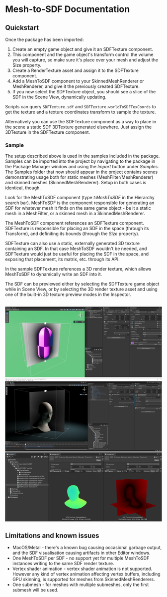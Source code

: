 # Mesh-to-SDF Documentation

## Quickstart

Once the package has been imported:
1. Create an empty game object and give it an SDFTexture component.
2. This component and the game object's transform control the volume you will capture, so make sure it's place over your mesh and adjust the Size property.
3. Create a RenderTexture asset and assign it to the SDFTexture component.
4. Add a MeshToSDF component to your SkinnedMeshRenderer or MeshRenderer, and give it the previously created SDFTexture.
5. If you now select the SDFTexture object, you should see a slice of the SDF in the Scene View, dynamically updating.

Scripts can query `SDFTexture.sdf` and `SDFTexture.worldToSDFTexCoords` to get the texture and a texture coordinates transform to sample the texture.

Alternatively you can use the SDFTexture component as a way to place in the scene a static SDF 3DTexture generated elsewhere. Just assign the 3DTexture in the SDFTexture component.

### Sample

The setup described above is used in the samples included in the package. Samples can be imported into the project by navigating to the package in the Package Manager window and using the _Import_ button under _Samples_. The Samples folder that now should appear in the project contains scenes demonstrating usage both for static meshes (MeshFilter/MeshRenderer) and skinned meshes (SkinnedMeshRenderer). Setup in both cases is identical, though.

Look for the MeshToSDF component (type *t:MeshToSDF* in the Hierarchy search bar). MeshToSDF is the component responsible for generating an SDF for whatever mesh it finds on the same game object - be it a static mesh in a MeshFilter, or a skinned mesh in a SkinnedMeshRenderer.

The MeshToSDF component references an SDFTexture component. SDFTexture is responsible for placing an SDF in the space (through its Transform), and definiting its bounds (through the _Size_ property).

SDFTexture can also use a static, externally generated 3D texture containing an SDF. In that case MeshToSDF wouldn't be needed, and SDFTexture would just be useful for placing the SDF in the space, and exposing that placement, its matrix, etc. through its API.

In the sample SDFTexture references a 3D render texture, which allows MeshToSDF to dynamically write an SDF into it.

The SDF can be previewed either by selecting the SDFTexture game object while in Scene View, or by selecting the 3D render texture asset and using one of the built-in 3D texture preview modes in the Inspector.

\
![mesh-to-sdf sample](../Documentation~/images/mesh-to-sdf-sample.png)
![mesh-to-sdf sample](../Documentation~/images/mesh-to-sdf-sample-skinned.png)
![mesh-to-sdf sample](../Documentation~/images/inspector-preview.png)


## Limitations and known issues

- MacOS/Metal - there's a known bug causing occasional garbage output, and the SDF visualisation causing artifacts in other Editor windows.
- One MeshToSDF per SDF - no support yet for multiple MeshToSDF instances writing to the same SDF render texture.
- Vertex shader animation - vertex shader animation is not supported. However any kind of vertex animation affecting vertex buffers, including GPU skinning, is supported for meshes from SkinnedMeshRenderers.
- One submesh - for meshes with multiple submeshes, only the first submesh will be used.
